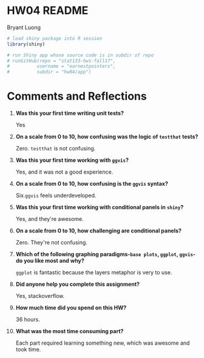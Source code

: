HW04 README
================
Bryant Luong

``` r
# load shiny package into R session
library(shiny)

# run Shiny app whose source code is in subdir of repo
# runGitHub(repo = "stat133-hws-fall17", 
#          username = "earnestpointers", 
#          subdir = "hw04/app")
```

Comments and Reflections
========================

1.  **Was this your first time writing unit tests?**

    Yes
2.  **On a scale from 0 to 10, how confusing was the logic of `testthat` tests?**

    Zero. `testthat` is not confusing.
3.  **Was this your first time working with `ggvis`?**

    Yes, and it was not a good experience.
4.  **On a scale from 0 to 10, how confusing is the `ggvis` syntax?**

    Six.`ggvis` feels underdeveloped.
5.  **Was this your first time working with conditional panels in `shiny`?**

    Yes, and they're awesome.
6.  **On a scale from 0 to 10, how challenging are conditional panels?**

    Zero. They're not confusing.
7.  **Which of the following graphing paradigms-`base plots`, `ggplot`, `ggvis`- do you like most and why?**

    `ggplot` is fantastic because the layers metaphor is very to use.
8.  **Did anyone help you complete this assignment?**

    Yes, stackoverflow.
9.  **How much time did you spend on this HW?**

    36 hours.
10. **What was the most time consuming part?**

    Each part required learning something new, which was awesome and took time.
